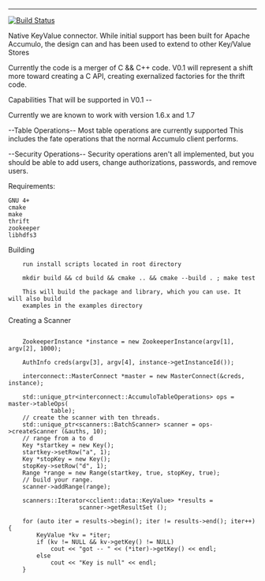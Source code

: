 
***

[![Build Status](https://travis-ci.org/phrocker/sharkbite.svg?branch=master)](https://travis-ci.org/phrocker/sharkbite)


Native KeyValue connector. While initial support has been built for Apache Accumulo, the design
can and has been used to extend to other Key/Value Stores

Currently the code is a merger of C && C++ code. V0.1 will represent a shift more toward 
creating a C API, creating exernalized factories for the thrift code.

Capabilities That will be supported in V0.1  --

  Currently we are known to work with version 1.6.x and 1.7

  --Table Operations--
  Most table operations are currently supported
  This includes the fate operations that the normal Accumulo client performs.
  

  --Security Operations--
  Security operations aren't all implemented, but you should be able to add users, change authorizations, passwords,
  and remove users.


Requirements:

	GNU 4+
	cmake
	make
	thrift
	zookeeper
	libhdfs3

Building
```
	run install scripts located in root directory

	mkdir build && cd build && cmake .. && cmake --build . ; make test

	This will build the package and library, which you can use. It will also build
	examples in the examples directory
```

Creating a Scanner
```
    
    ZookeeperInstance *instance = new ZookeeperInstance(argv[1], argv[2], 1000);

    AuthInfo creds(argv[3], argv[4], instance->getInstanceId());

    interconnect::MasterConnect *master = new MasterConnect(&creds, instance);

    std::unique_ptr<interconnect::AccumuloTableOperations> ops = master->tableOps(
            table);
    // create the scanner with ten threads.
    std::unique_ptr<scanners::BatchScanner> scanner = ops->createScanner (&auths, 10);
    // range from a to d
    Key *startkey = new Key();
    startkey->setRow("a", 1);
    Key *stopKey = new Key();
    stopKey->setRow("d", 1);
    Range *range = new Range(startkey, true, stopKey, true); 
    // build your range.
    scanner->addRange(range);

    scanners::Iterator<cclient::data::KeyValue> *results =
	                scanner->getResultSet ();

    for (auto iter = results->begin(); iter != results->end(); iter++) {
        KeyValue *kv = *iter;
        if (kv != NULL && kv->getKey() != NULL)
            cout << "got -- " << (*iter)->getKey() << endl;
        else
            cout << "Key is null" << endl;
    }
```

